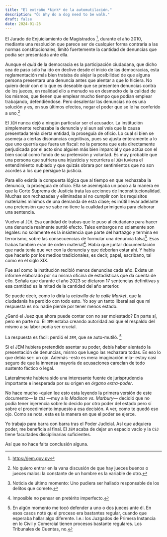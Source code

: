 ```yaml
---
title: "El extraño *kink* de la automutilación."
description: "Ó: Why do a dog need to be walk."
draft: false
date: 2024-01-25
---
```


El Jurado de Enjuiciamiento de Magistrados [^JEM], durante el año 2010, mediante una resolución que parece ser de cualquier forma contraria a las normas constitucionales, limitó fuertemente la cantidad de denuncias que podía ser presentada ante ella.

Aunque el _quid_ de la democracia es la participación ciudadana, que dicho sea de paso sólo ha ido en declive desde el inicio de las democracias, esta reglamentación más bien trataba de alejar la posibilidad de que alguna persona presentara una denuncia antes que alentar a que lo hiciera. No quiero decir con ello que es deseable que se presenten denuncias contra de los jueces, en realidad ello a menudo va en desmedro de la calidad de los mismos, que tienen que emplear mucho tiempo que podían emplear trabajando, defendiéndose. Pero desalentar las denuncias no es una solución y es, en sus últimos efectos, negar el poder que se le ha conferido a uno.[^a]

El ``JEM`` nunca dejó a ningún particular ser el acusador. La institución simplemente rechazaba la denuncia y si aun así veía que la causa presentada tenia cierta entidad, la proseguía de oficio. Lo cual si bien se asemeja a ciertas disonancias cognitivas, pues se ajusta enteramente a lo que uno querría que fuera un fiscal:  no la persona que esta directamente perjudicada por el acto sino alguien más bien imparcial y que actúa con el bien social como fondo de su pretensión y voluntad. Es muy probable que una persona que sufriera una injusticia y recurriera al ``JEM``  tuviera el entendimiento nublado y que quizás obrara por sentimientos que no son acordes a los que persigue la justicia.

Para ello existía la compuerta lógica que al tiempo en que rechazaba la denuncia, la proseguía de oficio. Ella se asemejaba un poco a la manera en que la Corte Suprema de Justicia trata las acciones de Inconstitucionalidad. Muchas son rechazadas y eliminadas al no cumplir con los requisitos materiales mínimos de una demanda de esta clase; es inútil llevar adelante una pretensión que se sabe no tiene la cualidad primigenia para elaborar una sentencia.

Vuelvo al ``JEM``. Esa cantidad de trabas que le puso al ciudadano para hacer una denuncia realmente surtió efecto. Tales embargos no solamente son legales: no solamente es la insistencia que parte del hartazgo y termina en  terrorismo, sobre las consecuencias de formular una denuncia falsa[^b]. Esas trabas también eran de orden material[^pasado]. Había que juntar documentación que nada tenía que ver con la denuncia y que deberían estar ahí. Y había que hacerlo por los medios tradicionales, es decir, papel, escribano, tal como en el siglo XIX.

Fue así como la institución recibió menos denuncias cada año. Existe un informe elaborado por su misma oficina de estadísticas que da cuenta de ello. Señala que durante el año 2023 se dictaron 17 sentencias definitivas y esa cantidad es la mitad de la cantidad del año anterior.

Se puede decir, como lo diría la _octavilla de la calle Market_, que la ciudadanía ha perdido con todo esto. Yo soy un tanto liberal así que mi respuesta es no: nadie pierde por tener menos estado.

¿Ganó el Juez que ahora puede contar con no ser molestado? En parte sí, pero en parte no. El ``JEM`` estaba creando autoridad así que el respaldo del mismo a su labor podía ser crucial. 

La respuesta es fácil: perdió el ``JEM``, que se auto-mutiló. [^c]

Si el JEM hubiera pretendido asentar su poder, debía haber alentado la presentación de denuncias, mismo que luego las rechazara todas. Es eso lo que debía ser: un ojo. Además –esto es mera imaginación mía– estoy casi seguro de que la inmensa mayoría de acusaciones carecían de todo sustento fáctico o legal.

Lateralmente hubiera sido una interesante  fuente de jurisprudencia importante e inesperada  por su origen en _órgano extra-poder_.

No hace mucho –quien lee esto esta leyendo la primera versión de este documento— la ``CSJ`` —muy a lo _Madison vs. Marbury_— decidió que no podía tener injerencia sobre lo decido por otro poder del estado pero sí sobre el procedimiento impuesto a esa decisión. A ver, como te quedó eso ojo. Como se nota, esta es la manera en que el poder se ejerce.

Yo trabajo para barra con barra tras el Poder Judicial. Así que adquiera poder, me beneficia al final. El ``JEM`` acaba de dejar un espacio vacío y la ``CSJ`` tiene facultades disciplinarias suficientes.

Así que no hace falta conclusión alguna.

[^a]: No quiero entrar en la vana discusión de que hay jueces buenos o jueces malos: la constante de un hombre es la variable de otro.

[^b]: Noticia de último momento: Uno pudiera ser hallado responsable de los delitos que comete.

[^c]: En algún momento me tocó defender a uno o dos jueces ante él. En esos casos noté qu el proceso era bastantes regular, cuando que esperaba hallar algo diferente.  I.e.: los Juzgados de Primera Instancia en lo Civil y Comercial tienen procesos bastante regulares. Los Tribunales de Cuentas, no.

[^JEM]: https://jem.gov.py

[^pasado]: Imposible no pensar en pretérito imperfecto.
